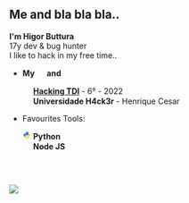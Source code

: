 ## Me and bla bla bla..
<div>
  
  <strong>I'm Higor Buttura</strong><br>
  17y dev & bug hunter<br>
  I like to hack in my free time..
</div>
<ul>
  <li>
    <p>
      <strong>My <img src="https://user-images.githubusercontent.com/102910968/179423282-63e63607-52ab-46a5-b486-4224f7f35c53.png" height='15px' width='15px'> and
      <img src="https://user-images.githubusercontent.com/102910968/179423359-930dc59a-5945-4f0e-b5fd-753b5d5c8ad0.png" height='15px' width='15px'></strong>
    </p>
  </li>
  <img src="https://user-images.githubusercontent.com/102910968/179423282-63e63607-52ab-46a5-b486-4224f7f35c53.png" height='15px' width='15px'> <a href="https://secreto.tecnicasdeinvasao.com/ranking"><strong>Hacking TDI</strong></a> - 6° - 2022<br>
  <img src="https://user-images.githubusercontent.com/102910968/179423359-930dc59a-5945-4f0e-b5fd-753b5d5c8ad0.png" height='15px' width='15px'> <strong>Universidade H4ck3r</strong> - Henrique Cesar<br>
  <li>
    <p>Favourites Tools:</p>
      <img src="https://raw.githubusercontent.com/devicons/devicon/master/icons/python/python-original.svg" height='15px' width='15px'> <strong>Python</strong><br>
      <img src="https://user-images.githubusercontent.com/102910968/179423867-8bb7b800-229d-4893-98e4-4aa827105d81.png" height='15px' width='15px'> <strong>Node JS</strong>
  </li>
</ul>

<div style="display: inline_block"><br>
</div>
  
  ##
 
<div> 
  <a href="https://instagram.com/higorbuttura" target="_blank"><img src="https://img.shields.io/badge/-Instagram-%23E4405F?style=for-the-badge&logo=instagram&logoColor=white" target="_blank"></a>
</div>
